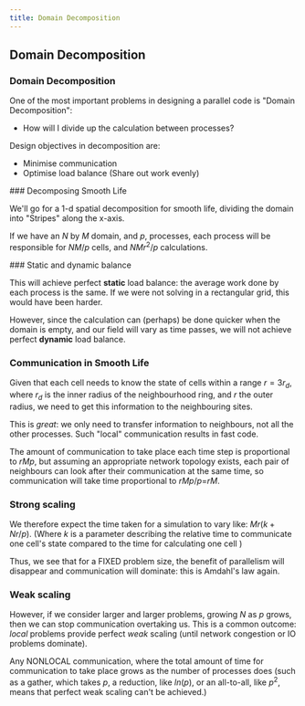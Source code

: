 ```yaml
---
title: Domain Decomposition
---
```


## Domain Decomposition

### Domain Decomposition

One of the most important problems in designing a parallel code is "Domain Decomposition":

* How will I divide up the calculation between processes?

Design objectives in decomposition are:

* Minimise communication
* Optimise load balance (Share out work evenly)

### Decomposing Smooth Life

We'll go for a 1-d spatial decomposition for smooth life, dividing the domain into
"Stripes" along the x-axis.

If we have an $N$ by $M$ domain, and $p$, processes, each process will be responsible for
$NM/p$ cells, and $NMr^2/p$ calculations.

### Static and dynamic balance

This will achieve perfect **static** load balance: the average work done by each process
is the same. If we were not solving in a rectangular grid, this would have been harder.

However, since the calculation can (perhaps) be done quicker when the domain is empty,
and our field will vary as time passes, we will not achieve perfect **dynamic** load balance.

### Communication in Smooth Life

Given that each cell needs to know the state of cells within a range $r=3r_d$, where $r_d$ is
the inner radius of the neighbourhood ring, and $r$ the outer radius, we need to get this
information to the neighbouring sites.

This is *great*: we only need to transfer information to neighbours, not all the other processes.
Such "local" communication results in fast code.

The amount of communication to take place each time step is proportional to $rMp$, but assuming
an appropriate network topology exists, each pair of neighbours can look after their communication
at the same time, so communication will take time proportional to $rMp/p$=$rM$.

### Strong scaling

We therefore expect the time taken for a simulation to vary like: $Mr(k+Nr/p)$. (Where $k$ is a 
parameter describing the relative time to communicate one cell's state compared to the time
for calculating one cell )

Thus, we see that for a FIXED problem size, the benefit of parallelism will disappear
and communication will dominate: this is Amdahl's law again.

### Weak scaling

However, if we consider larger and larger problems, growing $N$ as $p$ grows,
then we can stop communication overtaking us. This is a common outcome: *local* problems provide
perfect *weak* scaling (until network congestion or IO problems dominate).

Any NONLOCAL communication, where the total amount of time for communication to take place grows
as the number of processes does (such as a gather, which takes $p$, a reduction, like $ln(p)$,
or an all-to-all, like $p^2$, means that perfect weak scaling can't be achieved.)
